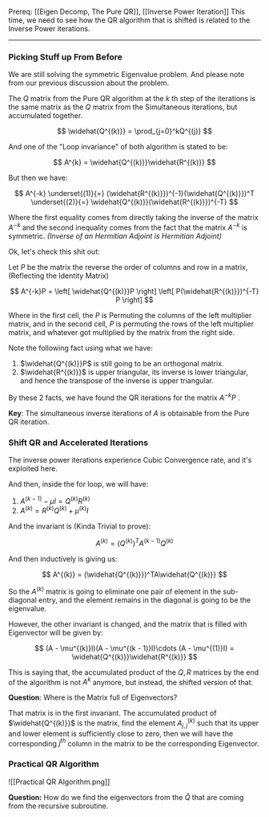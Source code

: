 Prereq: [[Eigen Decomp, The Pure QR]], [[Inverse Power Iteration]]
This time, we need to see how the QR algorithm that is shifted is related to the Inverse Power iterations. 

---

### Picking Stuff up From Before
We are still solving the symmetric Eigenvalue problem. And please note from our previous discussion about the problem. 


The $Q$ matrix from the Pure QR algorithm at the $k$ th step of the iterations is the same matrix as the $Q$ matrix from the Simultaneous iterations, but accumulated together. 

$$
\widehat{Q^{(k)}} = \prod_{j=0}^kQ^{(j)}
$$

And one of the "Loop invariance" of both algorithm is stated to be: 

$$
A^{k} = \widehat{Q^{(k)}}\widehat{R^{(k)}}
$$

But then we have: 

$$
A^{-k} \underset{(1)}{=} (\widehat{R^{(k)}})^{-1}(\widehat{Q^{(k)}})^T 
\underset{(2)}{=} \widehat{Q^{(k)}}(\widehat{R^{(k)}})^{-T}
$$

Where the first equality comes from directly taking the inverse of the matrix $A^{-k}$ and the second inequality comes from the fact that the matrix $A^{-k}$  is symmetric. *(Inverse of an Hermitian Adjoint is Hermitian Adjoint)*

Ok, let's check this shit out: 

Let $P$ be the matrix the reverse the order of columns and row in a matrix, (Reflecting the Identity Matrix)

$$
A^{-k}P = \left[ 
	\widehat{Q^{(k)}}P
\right]
\left[
	P(\widehat{R^{(k)}})^{-T} P
\right]
$$

Where in the first cell, the $P$ is Permuting the columns of the left multiplier matrix, and in the second cell, $P$ is permuting the rows of the left multiplier matrix, and whatever got multiplied by the matrix from the right side. 

Note the following fact using what we have: 

1. $\widehat{Q^{(k)}}P$ is still going to be an orthogonal matrix. 
2. $\widehat{R^{(k)}}$ is upper triangular, its inverse is lower triangular, and hence the transpose of the inverse is upper triangular. 

By these 2 facts, we have found the QR iterations for the matrix $A^{-k}P$ . 

**Key**: The simultaneous inverse iterations of $A$ is obtainable from the Pure QR iteration. 

### Shift QR and Accelerated Iterations

The inverse power iterations experience Cubic Convergence rate, and it's exploited here. 

And then, inside the for loop, we will have: 

1. $A^{(k - 1)} - \mu I = Q^{(k)}R^{(k)}$
2. $A^{(k)} = R^{(k)}Q^{(k)} + \mu^{(k)}I$

And the invariant is (Kinda Trivial to prove): 

$$
A^{(k)} = (Q^{(k)})^TA^{(k - 1)}Q^{(k)}
$$

And then inductively is giving us: 

$$
A^{(k)} = (\widehat{Q^{(k)}})^TA\widehat{Q^{(k)}}
$$

So the $A^{(k)}$ matrix is going to eliminate one pair of element in the sub-diagonal entry, and the element remains in the diagonal is going to be the eigenvalue. 

However, the other invariant is changed, and the matrix that is filled with Eigenvector will be given by: 

$$
(A - \mu^{(k)}I)(A - \mu^{(k - 1)}I)\cdots (A - \mu^{(1)}I) = \widehat{Q^{(k)}}\widehat{R^{(k)}}
$$

This is saying that, the accumulated product of the $Q, R$ matrices by the end of the algorithm is not $A^k$ anymore, but instead, the shifted version of that. 

**Question**: Where is the Matrix full of Eigenvectors? 

That matrix is in the first invariant. The accumulated product of $\widehat{Q^{(k)}}$ is the matrix, find the element $A^{(k)}_{j,j}$ such that its upper and lower element is sufficiently close to zero, then we will have the corresponding $j^{th}$ column in the matrix to be the corresponding Eigenvector. 
 
### Practical QR Algorithm
![[Practical QR Algorithm.png]]

**Question:**
How do we find the eigenvectors from the $\widehat{Q}$ that are coming from the recursive subroutine. 


